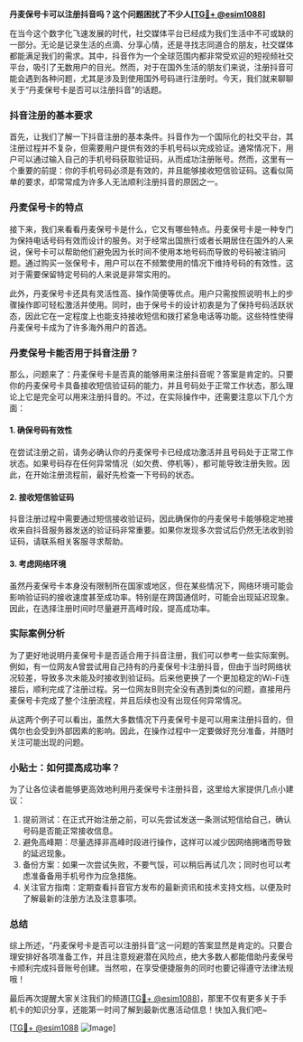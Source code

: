**丹麦保号卡可以注册抖音吗？这个问题困扰了不少人[[TG💪+ @esim1088](https://t.me/s/esim1088)]**

在当今这个数字化飞速发展的时代，社交媒体平台已经成为我们生活中不可或缺的一部分。无论是记录生活的点滴、分享心情，还是寻找志同道合的朋友，社交媒体都能满足我们的需求。其中，抖音作为一个全球范围内都非常受欢迎的短视频社交平台，吸引了无数用户的目光。然而，对于在国外生活的朋友们来说，注册抖音可能会遇到各种问题，尤其是涉及到使用国外号码进行注册时。今天，我们就来聊聊关于“丹麦保号卡是否可以注册抖音”的话题。

### 抖音注册的基本要求

首先，让我们了解一下抖音注册的基本条件。抖音作为一个国际化的社交平台，其注册过程并不复杂，但需要用户提供有效的手机号码以完成验证。通常情况下，用户可以通过输入自己的手机号码获取验证码，从而成功注册账号。然而，这里有一个重要的前提：你的手机号码必须是有效的，并且能够接收短信验证码。这看似简单的要求，却常常成为许多人无法顺利注册抖音的原因之一。

### 丹麦保号卡的特点

接下来，我们来看看丹麦保号卡是什么，它又有哪些特点。丹麦保号卡是一种专门为保持电话号码有效而设计的服务。对于经常出国旅行或者长期居住在国外的人来说，保号卡可以帮助他们避免因为长时间不使用本地号码而导致的号码被注销问题。通过购买一张保号卡，用户可以在不频繁使用的情况下维持号码的有效性，这对于需要保留特定号码的人来说是非常实用的。

此外，丹麦保号卡还具有灵活性高、操作简便等优点。用户只需按照说明书上的步骤操作即可轻松激活并使用。同时，由于保号卡的设计初衷是为了保持号码活跃状态，因此它在一定程度上也能支持接收短信和拨打紧急电话等功能。这些特性使得丹麦保号卡成为了许多海外用户的首选。

### 丹麦保号卡能否用于抖音注册？

那么，问题来了：丹麦保号卡是否真的能够用来注册抖音呢？答案是肯定的。只要你的丹麦保号卡具备接收短信验证码的能力，并且号码处于正常工作状态，那么理论上它是完全可以用来注册抖音的。不过，在实际操作中，还需要注意以下几个方面：

#### 1. 确保号码有效性
在尝试注册之前，请务必确认你的丹麦保号卡已经成功激活并且号码处于正常工作状态。如果号码存在任何异常情况（如欠费、停机等），都可能导致注册失败。因此，在开始注册流程前，最好先检查一下号码的状态。

#### 2. 接收短信验证码
抖音注册过程中需要通过短信接收验证码，因此确保你的丹麦保号卡能够稳定地接收来自抖音服务器发送的验证码非常重要。如果你发现多次尝试后仍然无法收到验证码，请联系相关客服寻求帮助。

#### 3. 考虑网络环境
虽然丹麦保号卡本身没有限制所在国家或地区，但在某些情况下，网络环境可能会影响验证码的接收速度甚至成功率。特别是在跨国通信时，可能会出现延迟现象。因此，在选择注册时间时尽量避开高峰时段，提高成功率。

### 实际案例分析

为了更好地说明丹麦保号卡是否适合用于抖音注册，我们可以参考一些实际案例。例如，有一位网友A曾尝试用自己持有的丹麦保号卡注册抖音，但由于当时网络状况较差，导致多次未能及时接收到验证码。后来他更换了一个更加稳定的Wi-Fi连接后，顺利完成了注册过程。另一位网友B则完全没有遇到类似的问题，直接用丹麦保号卡完成了整个注册流程，并且后续也没有出现任何异常情况。

从这两个例子可以看出，虽然大多数情况下丹麦保号卡是可以用来注册抖音的，但偶尔也会受到外部因素的影响。因此，在操作过程中一定要做好充分准备，并随时关注可能出现的问题。

### 小贴士：如何提高成功率？

为了让各位读者能够更高效地利用丹麦保号卡注册抖音，这里给大家提供几点小建议：

1. 提前测试：在正式开始注册之前，可以先尝试发送一条测试短信给自己，确认号码是否能正常接收信息。
2. 避免高峰期：尽量选择非高峰时段进行操作，这样可以减少因网络拥堵而导致的延迟现象。
3. 备份方案：如果一次尝试失败，不要气馁，可以稍后再试几次；同时也可以考虑准备备用手机号作为应急措施。
4. 关注官方指南：定期查看抖音官方发布的最新资讯和技术支持文档，以便及时了解最新的注册方法及注意事项。

### 总结

综上所述，“丹麦保号卡是否可以注册抖音”这一问题的答案显然是肯定的。只要合理安排好各项准备工作，并且注意规避潜在风险点，绝大多数人都能借助丹麦保号卡顺利完成抖音账号创建。当然啦，在享受便捷服务的同时也要记得遵守法律法规哦！

最后再次提醒大家关注我们的频道[[TG💪+ @esim1088](https://t.me/s/esim1088)]，那里不仅有更多关于手机卡的知识分享，还能第一时间了解到最新优惠活动信息！快加入我们吧~

[[TG💪+ @esim1088](https://t.me/s/esim1088) ![Image](https://i.postimg.cc/4NQfJmqS/Snipaste-2025-05-13-00-14-12.png)]